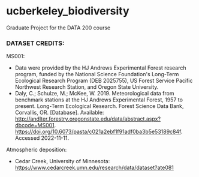 # ucberkeley_biodiversity
Graduate Project for the DATA 200 course

### DATASET CREDITS:
MS001: 
- Data were provided by the HJ Andrews Experimental Forest research program, funded by the National Science Foundation's Long-Term Ecological Research Program (DEB 2025755), US Forest Service Pacific Northwest Research Station, and Oregon State University.
 - Daly, C.; Schulze, M.; McKee, W. 2019. Meteorological data from benchmark stations at the HJ Andrews Experimental Forest, 1957 to present. Long-Term Ecological Research. Forest Science Data Bank, Corvallis, OR. [Database]. Available: http://andlter.forestry.oregonstate.edu/data/abstract.aspx?dbcode=MS001. https://doi.org/10.6073/pasta/c021a2ebf1f91adf0ba3b5e53189c84f. Accessed 2022-11-11.

Atmospheric deposition: 
- Cedar Creek, University of Minnesota: https://www.cedarcreek.umn.edu/research/data/dataset?ate081
